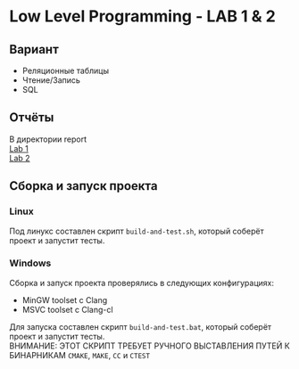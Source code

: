 # Low Level Programming - LAB 1 & 2

## Вариант

- Реляционные таблицы
- Чтение/Запись
- SQL

## Отчёты

В директории report  
[Lab 1](report/report-lab1.pdf)  
[Lab 2](report/report-lab2.pdf)

## Сборка и запуск проекта

### Linux

Под линукс составлен скрипт `build-and-test.sh`, который соберёт проект и запустит тесты.

### Windows

Сборка и запуск проекта проверялись в следующих конфигурациях:

- MinGW toolset с Clang
- MSVC toolset с Clang-cl

Для запуска составлен скрипт `build-and-test.bat`, который соберёт проект и запустит тесты.  
ВНИМАНИЕ: ЭТОТ СКРИПТ ТРЕБУЕТ РУЧНОГО ВЫСТАВЛЕНИЯ ПУТЕЙ К БИНАРНИКАМ `CMAKE`, `MAKE`, `CC` и `CTEST`